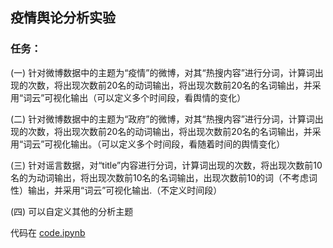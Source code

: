 ## 疫情舆论分析实验
### 任务：
  (一)	针对微博数据中的主题为“疫情”的微博，对其“热搜内容”进行分词，计算词出现的次数，将出现次数前20名的动词输出，将出现次数前20名的名词输出，并采用“词云”可视化输出（可以定义多个时间段，看舆情的变化）
  
  (二)	针对微博数据中的主题为“政府”的微博，对其“热搜内容”进行分词，计算词出现的次数，将出现次数前20名的动词输出，将出现次数前20名的名词输出，并采用“词云”可视化输出。（可以定义多个时间段，看随着时间的舆情变化）
  
  (三)	针对谣言数据，对“title”内容进行分词，计算词出现的次数，将出现次数前10名的为动词输出，将出现次数前10名的名词输出，出现次数前10的词（不考虑词性）输出，并采用“词云”可视化输出.（不定义时间段）
  
  (四)	可以自定义其他的分析主题

代码在 [code.ipynb](https://github.com/liu33333/NLP_exp1/blob/1521a1b8157f755315e3c24a2104b51507de4a54/code.ipynb)
